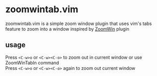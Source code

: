 zoomwintab.vim
==============

zoomwintab.vim is a simple zoom window plugin that uses vim's tabs feature 
to zoom into a window inspired by [ZoomWin] plugin

usage
-----

Press `<C-w>o` or `<C-w><C-o>` to zoom out in current window or use ZoomWinTabIn command  
Press `<C-w>o` or `<C-w><C-o>` again to zoom out current window

[ZoomWin]: http://www.vim.org/scripts/script.php?script_id=508
